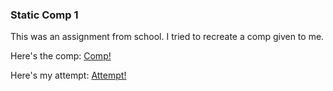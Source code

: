 ### Static Comp 1
This was an assignment from school. I tried to recreate a comp given to me.

Here's the comp:
[Comp!](photos/comp.jpg)

Here's my attempt:
[Attempt!](photos/screenshot.jpg)
